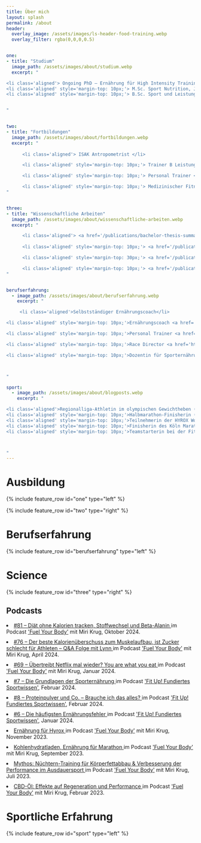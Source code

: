 ```yaml
---
title: Über mich
layout: splash
permalink: /about
header:
  overlay_image: /assets/images/ls-header-food-training.webp
  overlay_filter: rgba(0,0,0,0.5)


one:
- title: "Studium"
  image_path: /assets/images/about/studium.webp
  excerpt: "

<li class='aligned'> Ongoing PhD – Ernährung für High Intensity Training, Deutsche Sporthochschule Köln </li>
<li class='aligned' style='margin-top: 10px;'> M.Sc. Sport Nutrition, John-Moores University Liverpool </li>
<li class='aligned' style='margin-top: 10px;'> B.Sc. Sport und Leistung, Deutsche Sporthochschule Köln </li>


"


two:
- title: "Fortbildungen"
  image_path: /assets/images/about/fortbildungen.webp
  excerpt: "
  
      <li class='aligned'> ISAK Antropometrist </li>

      <li class='aligned' style='margin-top: 10px;'> Trainer B Leistungssport Olympisches Gewichtheben </li>

      <li class='aligned' style='margin-top: 10px;'> Personal Trainer </li>

      <li class='aligned' style='margin-top: 10px;'> Medizinischer Fitnesstrainer </li>
"


three:
- title: "Wissenschaftliche Arbeiten"
  image_path: /assets/images/about/wissenschaftliche-arbeiten.webp
  excerpt: "

      <li class='aligned'> <a href='/publications/bachelor-thesis-summary'>Effects of Cannabidiol Supplementation on Skeletal Muscle Regeneration after Intensive Resistance Training</a>. Bachelor Thesis, German Sports University, Cologne, 2021. </li>
  
      <li class='aligned' style='margin-top: 10px;'> <a href='/publications/master-thesis-summary'>Chronic cannabidiol supplementation does not improve ratings of perceived exertion and performance during time-trial cycling</a>. Master Thesis, John-Moores University, Liverpool, UK, 2022. </li>

      <li class='aligned' style='margin-top: 30px;'> <a href='/publications/position-olympic-weightlifting'>Position stand on Nutritional Requirements for Olympic Weightlifting</a>. John-Moores University, Liverpool, UK, 2021. </li>

      <li class='aligned' style='margin-top: 10px;'> <a href='/publications/statement-crossfit-supplements'>Expert Statement on the use of supplements for Crossfit</a>. John-Moores University, Liverpool, UK, 2022. </li>
"


berufserfahrung:
  - image_path: /assets/images/about/berufserfahrung.webp
    excerpt: "

     <li class='aligned'>Selbstständiger Ernährungscoach</li>

<li class='aligned' style='margin-top: 10px;'>Ernährungscoach <a href='https://nubymi.com/' target='_blank' rel='noopener noreferrer nofollow'>@Nubymi-Nutrition</a></li>

<li class='aligned' style='margin-top: 10px;'>Personal Trainer <a href='https://1on1-personaltraining.de/' target='_blank' rel='noopener noreferrer nofollow'>@1on1-PersonalTraining</a></li>

<li class='aligned' style='margin-top: 10px;'>Race Director <a href='https://hyrox.com/' target='_blank' rel='noopener noreferrer nofollow'>@Hyrox</a></li>

<li class='aligned' style='margin-top: 10px;'>Dozentin für Sporternährung <a href='https://www.ist-hochschule.de/' target='_blank' rel='noopener noreferrer nofollow'>@IST-Hochschule</a></li>



"

sport:
  - image_path: /assets/images/about/blogposts.webp
    excerpt: "

<li class='aligned'>Regionalliga-Athletin im olympischen Gewichtheben (2022), inkl. DM-Qualifikation</li>
<li class='aligned' style='margin-top: 10px;'>Halbmarathon-Finisherin (2022)</li>
<li class='aligned' style='margin-top: 10px;'>Teilnehmerin der HYROX World Championships (2023)</li>
<li class='aligned' style='margin-top: 10px;'>Finisherin des Köln Marathons (2023)</li>
<li class='aligned' style='margin-top: 10px;'>Teamstarterin bei der Fitnessbundesliga (2024)</li>



"
---
```



<div class="about-box ausbildung-box">

<h1 class="about"> Ausbildung </h1>

{% include feature_row id="one" type="left" %}

{% include feature_row id="two" type="right" %}

</div>




<div class="about-box berufserfahrung-box">

<h1 class="about"> Berufserfahrung </h1>

{% include feature_row id="berufserfahrung" type="left" %}

</div>




<div class="about-box science-box">

<h1 class="about"> Science </h1>

{% include feature_row id="three" type="right" %}

<h2 class="center">Podcasts</h2>

<li class='aligned'> 
  <a href='https://open.spotify.com/episode/2X8K5tTYOOifHKczXDOR9k?si=JQEjpowoS-WE8pEFbRCTiw' target='_blank' rel='noopener noreferrer nofollow'>
    #81 – Diät ohne Kalorien tracken, Stoffwechsel und Beta-Alanin
  </a> im Podcast <a href='https://open.spotify.com/show/1qPyLm6guymbU1JuMIQQJR' target='_blank' rel='noopener noreferrer nofollow'>'Fuel Your Body'</a> mit Miri Krug, Oktober 2024.
</li>

<li class='aligned' style='margin-top: 10px;'> 
  <a href='https://open.spotify.com/episode/1nBOuXoruzd8yXxzqWB0Vd?si=3K0CJ25pSZmi2x_9mNrPbA' target='_blank' rel='noopener noreferrer nofollow'>
    #76 – Der beste Kalorienüberschuss zum Muskelaufbau, ist Zucker schlecht für Athleten – Q&A Folge mit Lynn
  </a> im Podcast <a href='https://open.spotify.com/show/1qPyLm6guymbU1JuMIQQJR' target='_blank' rel='noopener noreferrer nofollow'>'Fuel Your Body'</a> mit Miri Krug, April 2024.
</li>

<li class='aligned' style='margin-top: 10px;'> 
  <a href='https://open.spotify.com/episode/3TvfvzdlwW80ggM60KXvA6?si=c9hGGkXLTFGrOZSLpRQ3-A' target='_blank' rel='noopener noreferrer nofollow'>
    #69 – Übertreibt Netflix mal wieder? You are what you eat
  </a> im Podcast <a href='https://open.spotify.com/show/1qPyLm6guymbU1JuMIQQJR' target='_blank' rel='noopener noreferrer nofollow'>'Fuel Your Body'</a> mit Miri Krug, Januar 2024.
</li>

<li class='aligned' style='margin-top: 10px;'> 
  <a href='https://open.spotify.com/episode/2wDhwV9jXDZq5AuvCliQNN?si=qRRQB8XYQTClh-STJg4Jpw' target='_blank' rel='noopener noreferrer nofollow'>
    #7 – Die Grundlagen der Sporternährung
  </a> im Podcast <a href='https://open.spotify.com/show/1q9XvTbqvC7aEfrn5ObBWH' target='_blank' rel='noopener noreferrer nofollow'>'Fit Up! Fundiertes Sportwissen'</a>, Februar 2024.
</li>

<li class='aligned' style='margin-top: 10px;'> 
  <a href='https://open.spotify.com/episode/71RYR5gElEW0ZvCcJ7dpc5?si=p7YnZkrzQOiQa9YSmd8eLg' target='_blank' rel='noopener noreferrer nofollow'>
    #8 – Proteinpulver und Co. – Brauche ich das alles?
  </a> im Podcast <a href='https://open.spotify.com/show/1q9XvTbqvC7aEfrn5ObBWH' target='_blank' rel='noopener noreferrer nofollow'>'Fit Up! Fundiertes Sportwissen'</a>, Februar 2024.
</li>

<li class='aligned' style='margin-top: 10px;'> 
  <a href='https://open.spotify.com/episode/73OCXOrDo7i5zvBQsgDsbm?si=d7Ne2kfgT5uHbiXKBdIuRg' target='_blank' rel='noopener noreferrer nofollow'>
    #6 – Die häufigsten Ernährungsfehler
  </a> im Podcast <a href='https://open.spotify.com/show/1q9XvTbqvC7aEfrn5ObBWH' target='_blank' rel='noopener noreferrer nofollow'>'Fit Up! Fundiertes Sportwissen'</a>, Januar 2024.
</li>

<li class='aligned' style='margin-top: 10px;'>  
  <a href='https://open.spotify.com/episode/27iqjoN1sHRIE6QofYpVP9?si=6dff74cee23c4692&nd=1&dlsi=583497ec5d054099' target='_blank' rel='noopener noreferrer nofollow'>
    Ernährung für Hyrox
  </a> im Podcast <a href='https://open.spotify.com/show/1qPyLm6guymbU1JuMIQQJR' target='_blank' rel='noopener noreferrer nofollow'>'Fuel Your Body'</a> mit Miri Krug, November 2023.
</li>

<li class='aligned' style='margin-top: 10px;'>  
  <a href='https://open.spotify.com/episode/3ZFCdUwMpfUVvCt0EUTWyW?si=ScHk0slCQx-eDENwP42-nA&utm' target='_blank' rel='noopener noreferrer nofollow'>
    Kohlenhydratladen, Ernährung für Marathon
  </a> im Podcast <a href='https://open.spotify.com/show/1qPyLm6guymbU1JuMIQQJR' target='_blank' rel='noopener noreferrer nofollow'>'Fuel Your Body'</a> mit Miri Krug, September 2023.
</li>

<li class='aligned' style='margin-top: 10px;'>  
  <a href='https://open.spotify.com/episode/363UptXxC23JBsidsRBGCY?si=Z2a3EHawQDKAUDHlx7vVhg' target='_blank' rel='noopener noreferrer nofollow'>
    Mythos: Nüchtern-Training für Körperfettabbau & Verbesserung der Performance im Ausdauersport
  </a> im Podcast <a href='https://open.spotify.com/show/1qPyLm6guymbU1JuMIQQJR' target='_blank' rel='noopener noreferrer nofollow'>'Fuel Your Body'</a> mit Miri Krug, Juli 2023.
</li>

<li class='aligned' style='margin-top: 10px;'>  
  <a href='https://open.spotify.com/episode/57Q04lnNOtaS3XvC4WsvLn?si=6b-Rz0hCSXCaK6R5vvCLRA' target='_blank' rel='noopener noreferrer nofollow'>
    CBD-Öl: Effekte auf Regeneration und Performance
  </a> im Podcast <a href='https://open.spotify.com/show/1qPyLm6guymbU1JuMIQQJR' target='_blank' rel='noopener noreferrer nofollow'>'Fuel Your Body'</a> mit Miri Krug, Februar 2023.
</li>

</div>





<div class="about-box sport-box">

<h1 class="about"> Sportliche Erfahrung </h1>

{% include feature_row id="sport" type="left" %}

</div>